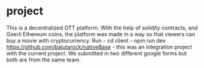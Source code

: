 # project
This is a decentralized OTT platform. With the help of solidity contracts, and Goerli Ethereum coins, the platform was made in a way so that viewers can buy a movie with cryptocurrency. 
Run 
    - cd client 
    - npm run dev 
https://github.com/balutarock/nativeBase - this was an integration project with the current project. We submitted in two different google forms but both are from the same team.
